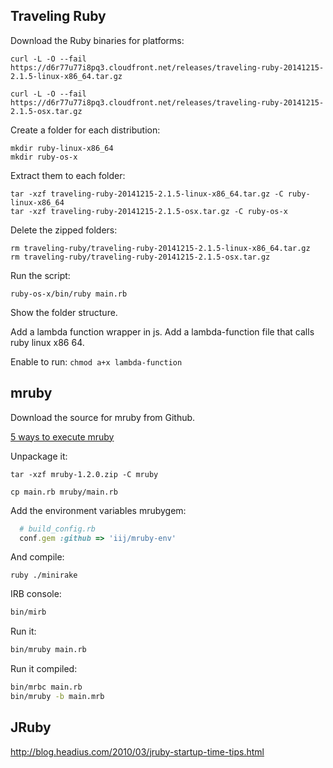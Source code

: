 ## Traveling Ruby

Download the Ruby binaries for platforms:

```shell
curl -L -O --fail https://d6r77u77i8pq3.cloudfront.net/releases/traveling-ruby-20141215-2.1.5-linux-x86_64.tar.gz

curl -L -O --fail https://d6r77u77i8pq3.cloudfront.net/releases/traveling-ruby-20141215-2.1.5-osx.tar.gz
```
Create a folder for each distribution:

```shell
mkdir ruby-linux-x86_64
mkdir ruby-os-x
```

Extract them to each folder:

```shell
tar -xzf traveling-ruby-20141215-2.1.5-linux-x86_64.tar.gz -C ruby-linux-x86_64
tar -xzf traveling-ruby-20141215-2.1.5-osx.tar.gz -C ruby-os-x
```

Delete the zipped folders:

```shell
rm traveling-ruby/traveling-ruby-20141215-2.1.5-linux-x86_64.tar.gz
rm traveling-ruby/traveling-ruby-20141215-2.1.5-osx.tar.gz
```

Run the script:

```shell
ruby-os-x/bin/ruby main.rb
```

Show the folder structure.

Add a lambda function wrapper in js.
Add a lambda-function file that calls ruby linux x86 64.

Enable to run: `chmod a+x lambda-function`

## mruby

Download the source for mruby from Github.

[5 ways to execute mruby](https://blog.mruby.sh/201207020720.html)

Unpackage it:

```shell
tar -xzf mruby-1.2.0.zip -C mruby
```

```shell
cp main.rb mruby/main.rb
```

Add the environment variables mrubygem:

```ruby
  # build_config.rb
  conf.gem :github => 'iij/mruby-env'
```

And compile:

```shell
ruby ./minirake
```

IRB console:

```bash
bin/mirb
```

Run it:

```bash
bin/mruby main.rb
```

Run it compiled:

```bash
bin/mrbc main.rb
bin/mruby -b main.mrb
```

## JRuby

http://blog.headius.com/2010/03/jruby-startup-time-tips.html
